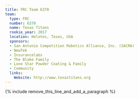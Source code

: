 ```yaml
---
title: FRC Team 6370
team:
  type: FRC
  number: 6370
  name: Texas Titans
  rookie_year: 2017
  location: Helotes, Texas, USA
  sponsors:
  - San Antonio Competition Robotics Alliance, Inc. (SACRA)
  - NewTek
  - Insurancelabs
  - The Blake Family
  - Lone Star Powder Coating & Family
  - Community
  links:
    Website: http://www.texastitans.org
---
```


{% include remove_this_line_and_add_a_paragraph %}